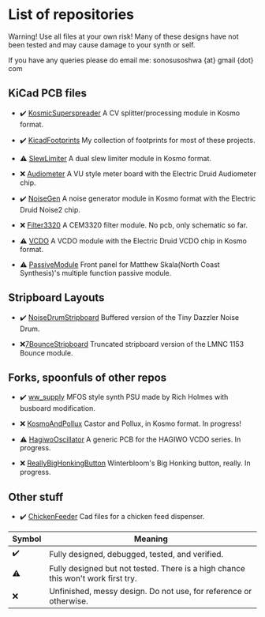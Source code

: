# List of repositories

Warning! Use all files at your own risk! Many of these designs have not been tested and may cause damage to your synth or self.

If you have any queries please do email me: sonosusoshwa {at} gmail {dot} com

## KiCad PCB files

* :heavy_check_mark: [KosmicSuperspreader](Https://github.com/sonosus/kosmicsuperspreader) A CV splitter/processing module in Kosmo format.

* :heavy_check_mark: [KicadFootprints](Https://github.com/sonosus/kicadfootprints) My collection of footprints for most of these projects.

* :warning: [SlewLimiter](Https://github.com/sonosus/slewlimiter) A dual slew limiter module in Kosmo format.

* :x: [Audiometer](Https://Https://github.com/sonosus/audiometer) A VU style meter board with the Electric Druid Audiometer chip.

* :heavy_check_mark: [NoiseGen](Https://github.com/sonosus/noisegen) A noise generator module in Kosmo format with the Electric Druid Noise2 chip.

* :x: [Filter3320](Https://github.com/sonosus/filter3320) A CEM3320 filter module. No pcb, only schematic so far.

* :warning: [VCDO](Https://github.com/sonosus/vcdo) A VCDO module with the Electric Druid VCDO chip in Kosmo format.

* :warning: [PassiveModule](https://github.com/sonosus/passivemodule) Front panel for Matthew Skala(North Coast Synthesis)'s multiple function passive module.

## Stripboard Layouts
* :heavy_check_mark: [NoiseDrumStripboard](Https://github.com/sonosus/noisedrumstripboard) Buffered version of the Tiny Dazzler Noise Drum.

* :x:[7BounceStripboard](Https://github.com/sonosus/7bouncestripboard) Truncated stripboard version of the LMNC 1153 Bounce module.

## Forks, spoonfuls of other repos

* :heavy_check_mark: [ww_supply](https://github.com/sonosus/ww_supply) MFOS style synth PSU made by Rich Holmes with busboard modification.

* :x: [KosmoAndPollux](https://github.com/sonosus/kosmoandpollux) Castor and Pollux, in Kosmo format. In progress!

* :warning: [HagiwoOscillator](https://github.com/sonosus/hagiwooscillator) A generic PCB for the HAGIWO VCDO series. In progress.

* :x: [ReallyBigHonkingButton](https://github.com/sonosus/really_big_honking_button) Winterbloom's Big Honking button, really. In progress.

## Other stuff
* :heavy_check_mark: [ChickenFeeder](Https://github.com/sonosus/chickenfeeder) Cad files for a chicken feed dispenser.

| Symbol             | Meaning                                                                          |  
|--------------------|----------------------------------------------------------------------------------|
| :heavy_check_mark: | Fully designed, debugged, tested, and verified.                                  |
| :warning:          | Fully designed but not tested. There is a high chance this won't work first try. |
| :x:                | Unfinished, messy design. Do not use, for reference or otherwise.                |

